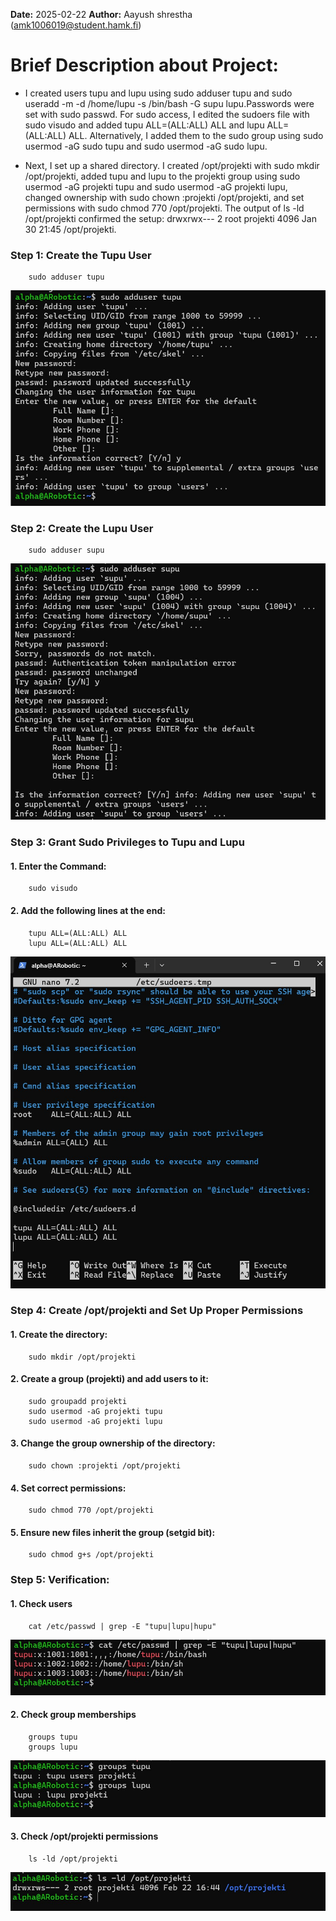 **Date:** 2025-02-22
**Author:** Aayush shrestha  (amk1006019@student.hamk.fi)

# Brief Description about Project:

- I created users tupu and lupu using sudo adduser tupu and sudo useradd -m -d /home/lupu -s /bin/bash -G supu lupu.Passwords were set with sudo passwd. For sudo access, I edited the sudoers file with sudo visudo and added tupu ALL=(ALL:ALL) ALL and lupu ALL=(ALL:ALL) ALL. Alternatively, I added them to the sudo group using sudo usermod -aG sudo tupu and sudo usermod -aG sudo lupu.

- Next, I set up a shared directory. I created /opt/projekti with sudo mkdir /opt/projekti, added tupu and lupu to the projekti group using sudo usermod -aG projekti tupu and sudo usermod -aG projekti lupu, changed ownership with sudo chown :projekti /opt/projekti, and set permissions with sudo chmod 770 /opt/projekti. The output of ls -ld /opt/projekti confirmed the setup: drwxrwx--- 2 root projekti 4096 Jan 30 21:45 /opt/projekti.

### Step 1: Create the Tupu User
        sudo adduser tupu

![creating tupu](img/tupu1.jpg)

### Step 2: Create the Lupu User
        sudo adduser supu

![creating lupu](img/supu.jpg)

### Step 3: Grant Sudo Privileges to Tupu and Lupu

#### 1. Enter the Command:
        sudo visudo

#### 2. Add the following lines at the end:
        tupu ALL=(ALL:ALL) ALL
        lupu ALL=(ALL:ALL) ALL

![Layer 3](img/GSudo.jpg)

### Step 4: Create /opt/projekti and Set Up Proper Permissions

#### 1. Create the directory:
        sudo mkdir /opt/projekti

#### 2. Create a group (projekti) and add users to it:
        sudo groupadd projekti
        sudo usermod -aG projekti tupu
        sudo usermod -aG projekti lupu

#### 3. Change the group ownership of the directory:
        sudo chown :projekti /opt/projekti

#### 4. Set correct permissions:
        sudo chmod 770 /opt/projekti

#### 5. Ensure new files inherit the group (setgid bit):
        sudo chmod g+s /opt/projekti

### Step 5: Verification:

#### 1. Check users
        cat /etc/passwd | grep -E "tupu|lupu|hupu"

![Layer 4](img/CUsers.jpg)

#### 2. Check group memberships
        groups tupu
        groups lupu

![Layer 5](img/CGroups.jpg)

#### 3. Check /opt/projekti permissions
        ls -ld /opt/projekti

![Layer 6](img/Root.jpg)








